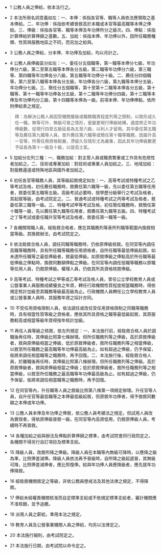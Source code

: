 * 1 公務人員之俸給，依本法行之。

* 2 本法所用名詞意義如左：一、本俸：係指各官等、職等人員依法應領取之基本俸給。二、年功俸：係指依考績晉敘高於本職或本官等最高職等本俸之俸給。三、俸級：係指各官等、職等本俸及年功俸所分之級次。四、俸點：係指計算俸給折算俸額之基數。五、加給：係指本俸、年功俸以外，因所任職務種類、性質與服務地區之不同，而另加之給與。

* 3 公務人員之俸給，分本俸、年功俸及加給，均以月計之。

* 4 公務人員俸級區分如左：一、委任分五個職等，第一職等本俸分七級，年功俸分六級，第二至第五職等本俸各分五級，第二職等年功俸分六級，第三職等、第四職等年功俸各分八級，第五職等年功俸分十級。二、薦任分四個職等，第六至第八職等本俸各分五級，年功俸各分六級，第九職等本俸分五級，年功俸分七級。三、簡任分五個職等，第十至第十二職等本俸各分五級，第十職等、第十一職等年功俸各分五級，第十二職等年功俸分四級，第十三職等本俸及年功俸均分三級，第十四職等本俸為一級。前項本俸、年功俸俸點，依所附俸給表之規定。

> 釋：為解決公務人員因受機關層級或職務職責程度列等之限制，以致形成久任一職，無等可升、無級可晉之情形，爰變更現行俸級結構，適度修正年功俸級數，從現行四至五級延長為五至六級，以利人才留用。其中委任第五職等及薦任第九職等人員，晉升薦任第六職等或簡任第十職等職務，因屬升高一官等，所需任用資格較嚴，滯留久任情形尤為嚴重，因此其年功俸級數更予延長為第十一級及十級，以提高士氣。

* 5 加給分左列三種：一、職務加給：對主管人員或職責繁重或工作具有危險性者加給之。二、技術或專業加給：對技術或專業人員加給之。三、地域加給：對服務邊遠或特殊地區與國外者加給之。

* 6 初任各官等職務人員，其等級起敘規定如左：一、高等考試或特種考試之乙等考試及格，初任薦任職務時，敘薦任第六職等一級，先以委任第五職等任用者，敘委任第五職等五級。高級考試必要時，按學歷分級舉行之考試及格者，其起敘等級，由考試院定之。二、普通考試或特種考試之丙等考試及格者，敘委任第三職等一級。三、特種考試甲等考試及格，初任簡任職務時，敘簡任第十職等一級，先以薦任第九職等任用者，敘薦任第九職等五級。四、特種考試之丁等考試或委任職升官等考試及格者，敘委任第一職等一級。

* 7 各機關現職人員，經銓敘合格者，應在其職務列等表所列職等範圍內換敘相當等級。其換敘辦法，由考試院定之。

* 8 依法銓敘合格人員，調任同職等職務時，仍依原俸級核敘。在同官等內調任高職等職務時，具有所任職等職務任用資格者，自所任職等最低俸級起敘。如未達所任職等之最低俸級者，敘最低俸級。如原敘俸級之俸點高於所任職等最低俸級之俸點時，換敘同數額俸點之俸級。在同官等內調任低職等職務以原職等任用人員，仍敘原俸級。權理人員，仍依其所具資格核敘俸級。

* 9 高等考試、特種考試之甲等或乙等考試及格人員，曾任公立學校教育人員或公營事業人員服務成績優良之年資，轉任行政機關性質程度相當職務時，得依規定核計加級至其職務等級最高級為止。行政機關人員轉任公立學校教育人員或公營事業人員時，其服務年資之採計亦同。

* 10 不受任用資格限制人員，依法調任或改任受任用資格限制之同職等職務時，具有相當性質等級之資格者，應依其所具資格之職等最低級起敘，其原服務較高或相當等級年資得按年核計加級。

* 11 再任人員等級之核敘，依左列規定：一、本法施行前，經銓敘合格人員於調職後再任時，其俸級比照第七條辦理。但所任職務列等之俸級，高於原敘俸級者，敘與原俸級相當之俸級，低於原敘俸級者，敘所任職務列等之相當俸級，以敘至所任職務之最高職等年功俸最高級為止。如有超過之俸級，仍予保留，俟將來調任相當職等之職務時，再予回復。二、本法施行後，經銓敘合格人員，於離職後再任時，其俸級比照第八條辦理。但所任職務列等之俸級。高於原敘俸級者，敘與原俸級相當之俸級；低於原敘俸級者，敘所任職務列等之相當俸級，以敘至所任職務之最高職等年功俸最高級為止。如有超過之俸級，仍予保留，俟將來調任相當職等之職務時，再予回復。

* 12 在同官等內，升任職等人員之敘級比照第八條第一項規定辦理。升任官等人員，自升任官等最低職等之本俸最低級起敘，但原敘年功俸者，得予換敘同數額之本俸或年功俸。

* 13 公務人員本俸及年功俸之俸敘，依公務人員考績法之規定。但試用人員改為實授者，得依原俸級晉敘一級。在同官等內高資低用，仍敘原俸級人員，考績時不再晉敘。

* 14 各種加給之給與辦法及俸點折算俸額之標準，由考試院會同行政院定之。各機關不得另行自訂項目及標準支給。

* 15 降級人員，改敘所降之俸級。降級人員在本職等內無級可降時，以應降之級為準，比照俸差減俸。降級人員依法再予晉級時，自所降之級起遞晉，其無級可降，比照俸差減俸者，應比照復俸。給與年功俸人員應降級者，應先就年功俸降敘。

* 16 經銓敘機關敘定之等級，非依公務員懲戒法及其他法律之規定，不得降敘。

* 17 俸給未經權責機關核准而自定標準支給或不依規定標準支給者，審計機關應不准核銷，並予追繳。

* 18 派用人員之薪給，準用本法之規定。

* 19 教育人員及公營事業機關人員之俸給，均另以法律定之。

* 20 本法施行細則，由考試院定之。

* 21 本法施行日期，由考試院以命令定之。

